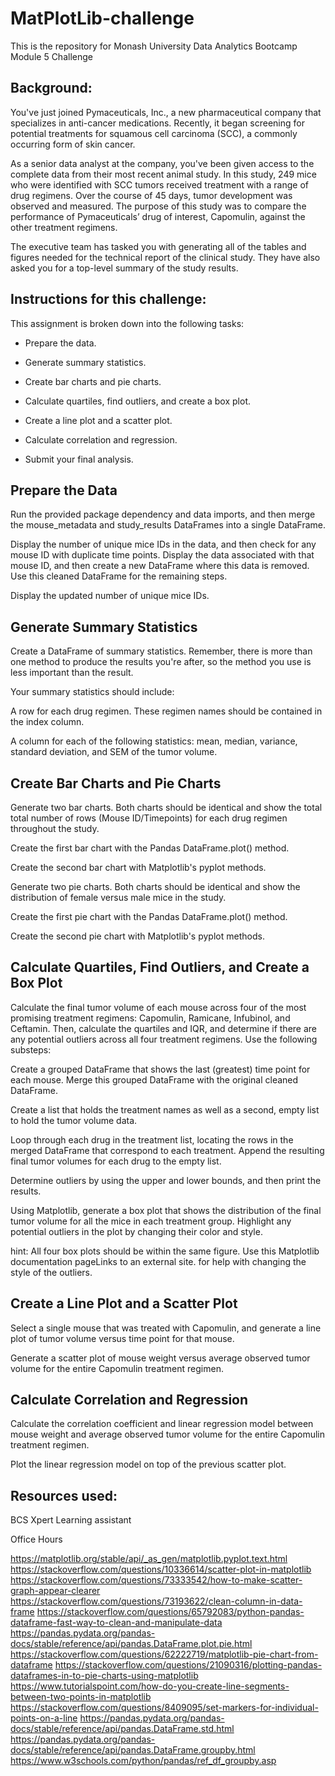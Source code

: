 # MatPlotLib-challenge
This is the repository for Monash University Data Analytics Bootcamp Module 5 Challenge

Background:
--------------------------------------------------------------------------------------------------------------------------------

You've just joined Pymaceuticals, Inc., a new pharmaceutical company that specializes in anti-cancer medications. Recently, it began screening for potential treatments for squamous cell carcinoma (SCC), a commonly occurring form of skin cancer.

As a senior data analyst at the company, you've been given access to the complete data from their most recent animal study. In this study, 249 mice who were identified with SCC tumors received treatment with a range of drug regimens. Over the course of 45 days, tumor development was observed and measured. The purpose of this study was to compare the performance of Pymaceuticals’ drug of interest, Capomulin, against the other treatment regimens.

The executive team has tasked you with generating all of the tables and figures needed for the technical report of the clinical study. They have also asked you for a top-level summary of the study results.

Instructions for this challenge:
--------------------------------------------------------------------------------------------------------------------------------

This assignment is broken down into the following tasks:

* Prepare the data.

* Generate summary statistics.

* Create bar charts and pie charts.

* Calculate quartiles, find outliers, and create a box plot.

* Create a line plot and a scatter plot.

* Calculate correlation and regression.

* Submit your final analysis.

Prepare the Data
--------------------------------------------------------------------------------------------------------------------------------
Run the provided package dependency and data imports, and then merge the mouse_metadata and study_results DataFrames into a single DataFrame.

Display the number of unique mice IDs in the data, and then check for any mouse ID with duplicate time points. Display the data associated with that mouse ID, and then create a new DataFrame where this data is removed. Use this cleaned DataFrame for the remaining steps.

Display the updated number of unique mice IDs.

Generate Summary Statistics
--------------------------------------------------------------------------------------------------------------------------------
Create a DataFrame of summary statistics. Remember, there is more than one method to produce the results you're after, so the method you use is less important than the result.

Your summary statistics should include:

A row for each drug regimen. These regimen names should be contained in the index column.

A column for each of the following statistics: mean, median, variance, standard deviation, and SEM of the tumor volume.

Create Bar Charts and Pie Charts
--------------------------------------------------------------------------------------------------------------------------------
Generate two bar charts. Both charts should be identical and show the total total number of rows (Mouse ID/Timepoints) for each drug regimen throughout the study.

Create the first bar chart with the Pandas DataFrame.plot() method.

Create the second bar chart with Matplotlib's pyplot methods.

Generate two pie charts. Both charts should be identical and show the distribution of female versus male mice in the study.

Create the first pie chart with the Pandas DataFrame.plot() method.

Create the second pie chart with Matplotlib's pyplot methods.

Calculate Quartiles, Find Outliers, and Create a Box Plot
--------------------------------------------------------------------------------------------------------------------------------
Calculate the final tumor volume of each mouse across four of the most promising treatment regimens: Capomulin, Ramicane, Infubinol, and Ceftamin. Then, calculate the quartiles and IQR, and determine if there are any potential outliers across all four treatment regimens. Use the following substeps:

Create a grouped DataFrame that shows the last (greatest) time point for each mouse. Merge this grouped DataFrame with the original cleaned DataFrame.

Create a list that holds the treatment names as well as a second, empty list to hold the tumor volume data.

Loop through each drug in the treatment list, locating the rows in the merged DataFrame that correspond to each treatment. Append the resulting final tumor volumes for each drug to the empty list.

Determine outliers by using the upper and lower bounds, and then print the results.

Using Matplotlib, generate a box plot that shows the distribution of the final tumor volume for all the mice in each treatment group. Highlight any potential outliers in the plot by changing their color and style.

hint: All four box plots should be within the same figure. Use this Matplotlib documentation pageLinks to an external site. for help with changing the style of the outliers.

Create a Line Plot and a Scatter Plot
--------------------------------------------------------------------------------------------------------------------------------
Select a single mouse that was treated with Capomulin, and generate a line plot of tumor volume versus time point for that mouse.

Generate a scatter plot of mouse weight versus average observed tumor volume for the entire Capomulin treatment regimen.

Calculate Correlation and Regression
--------------------------------------------------------------------------------------------------------------------------------
Calculate the correlation coefficient and linear regression model between mouse weight and average observed tumor volume for the entire Capomulin treatment regimen.

Plot the linear regression model on top of the previous scatter plot.

Resources used:
--------------------------------------------------------------------------------------------------------------------------------
BCS Xpert Learning assistant 

Office Hours

https://matplotlib.org/stable/api/_as_gen/matplotlib.pyplot.text.html
https://stackoverflow.com/questions/10336614/scatter-plot-in-matplotlib
https://stackoverflow.com/questions/73333542/how-to-make-scatter-graph-appear-clearer
https://stackoverflow.com/questions/73193622/clean-column-in-data-frame
https://stackoverflow.com/questions/65792083/python-pandas-dataframe-fast-way-to-clean-and-manipulate-data
https://pandas.pydata.org/pandas-docs/stable/reference/api/pandas.DataFrame.plot.pie.html
https://stackoverflow.com/questions/62222719/matplotlib-pie-chart-from-dataframe
https://stackoverflow.com/questions/21090316/plotting-pandas-dataframes-in-to-pie-charts-using-matplotlib
https://www.tutorialspoint.com/how-do-you-create-line-segments-between-two-points-in-matplotlib
https://stackoverflow.com/questions/8409095/set-markers-for-individual-points-on-a-line
https://pandas.pydata.org/pandas-docs/stable/reference/api/pandas.DataFrame.std.html
https://pandas.pydata.org/pandas-docs/stable/reference/api/pandas.DataFrame.groupby.html
https://www.w3schools.com/python/pandas/ref_df_groupby.asp



